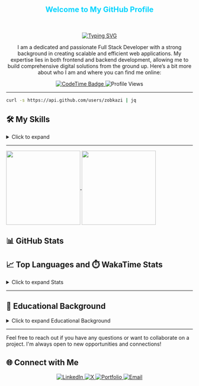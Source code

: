 <h3 align="center" style="color:#00d4ff; padding: 30px; font-size:20px;">
  Welcome to My GitHub Profile
</h3>

<p align="center">
  <a href="/"><img src="https://readme-typing-svg.herokuapp.com?font=Fira+Code&weight=600&size=22&pause=1000&color=04FF3C&center=true&width=435&lines=Hi%2C+I+am+Zobaidul+Kazi;+Full+Stack+JavaScript+Developer+" alt="Typing SVG" /></a>
</p>

<p align="center">
  I am a dedicated and passionate Full Stack Developer with a strong background in creating scalable and efficient web applications. My expertise lies in both frontend and backend development, allowing me to build comprehensive digital solutions from the ground up. Here’s a bit more about who I am and where you can find me online:
</p>

<p align="center">
  <a href="https://zobkazi.github.io">
    <img src="https://img.shields.io/endpoint?style=social&color=222&url=https%3A%2F%2Fapi.codetime.dev%2Fshield%3Fid%3D25584%26project%3D%26in=0" alt="CodeTime Badge" />
  </a>
  <img src="https://komarev.com/ghpvc/?username=zobkazi&color=blue" alt="Profile Views" />
</p>

---

```sh
curl -s https://api.github.com/users/zobkazi | jq
```

## 🛠️ My Skills

<details>
  <summary>Click to expand</summary>

### 👉 Programming Languages

<img src="https://skillicons.dev/icons?i=js,ts,python" alt="Programming Languages" />

### 👉 Frontend Development

<img src="https://skillicons.dev/icons?i=react,nextjs,redux,angular,html,css,sass,bootstrap,tailwind,materialui" alt="Frontend Development" />

### 👉 Backend Development

<img src="https://skillicons.dev/icons?i=nodejs,deno,express,nest,fastapi,redis,rabbitmq,kafka" alt="Backend Development" />

### 👉 Databases Management Systems

<img src="https://skillicons.dev/icons?i=mongo,mysql,postgres,prisma,supabase,sequelize" alt="Databases Management Systems" />

### 👉 Software & Tools

<img src="https://skillicons.dev/icons?i=git,github,gitlab,docker,npm,yarn,pnpm,figma" alt="Software & Tools" />

### 👉 API Integrations & IDE

<img src="https://skillicons.dev/icons?i=vscode,codepen,postman" alt="API Integrations & IDE" />

### 👉 Operating Systems & CMS

<img src="https://skillicons.dev/icons?i=linux,windows,wordpress" alt="Operating Systems & CMS" />
</details>

---

<a href="https://github.com/anuraghazra/github-readme-stats">
  <img height=200 align="center" src="https://github-readme-stats.vercel.app/api?username=zobkazi&theme=algolia" />
</a>

<a href="https://github.com/anuraghazra/convoychat">
  <img height=200 align="center" src="https://github-readme-stats.vercel.app/api/top-langs?username=zobkazi&layout=compact&langs_count=8&card_width=320&theme=algolia" />
</a>

## 📊 GitHub Stats
<!-- 
<details>
  
  <summary>Click to expand Stats</summary>
  
   <a href="https://zobkazi.github.io/">
      <img eight=200 align="center" src="https://github-readme-stats-eight-theta.vercel.app/api?username=zobkazi&show_icons=true&theme=algolia&include_all_commits=true&count_private=true" alt="GitHub Stats"/>
  </a>
   
</details> -->

## 📈 Top Languages and ⏱️ WakaTime Stats

<details>
  <summary>Click to expand Stats </summary>

 <p align="center">
  <a href="https://zobkazi.github.io/">
    <img align="center" src="https://github-readme-stats.vercel.app/api/top-langs/?username=zobkazi&layout=pie&theme=algolia" />
  </a>
   
  <a href="https://zobkazi.github.io/">
    <img align="center" src="https://github-readme-stats.vercel.app/api/wakatime?username=zobaidulkazi&layout=compact&theme=algolia" />
  </a>
</p>

</details>

---

## 📃 Educational Background

<details>
  <summary>Click to expand Educational Background</summary>

- 📖 **Diploma In Engineering**\
  📆 &nbsp;2019 - 2023\
  📈 &nbsp;Result: 3.08 [out of 4.00]\
  📍 **Mymensingh Polytechnic Institute** - Mymensingh, Bangladesh

- 📖 **SSC**\
  📆 &nbsp;2017 - 2018\
  📈 &nbsp;Result: 4.71 [out of 5.00]\
  📍 **Ulipur, Kurigram** - Rangpur, Bangladesh

- 📖 **FullStack Army**\
 📆 &nbsp;2020 - 2024\
 🧩 &nbsp;Stack Learner\
 📍 **Dhaka** - Bangladesh
</details>

---

Feel free to reach out if you have any questions or want to collaborate on a project. I'm always open to new opportunities and connections!

## 🌐 Connect with Me

<p align="center">
  <a href="https://www.linkedin.com/in/zobaidulkazi/">
    <img src="https://img.shields.io/badge/LinkedIn-0077B5?style=for-the-badge&logo=linkedin&logoColor=white" alt="LinkedIn" />
  </a>
  <a href="https://x.com/zobaidulkazi">
    <img src="https://img.shields.io/badge/X-1DA1F2?style=for-the-badge&logo=x&logoColor=white" alt="X" />
  </a>
  <a href="https://zobkazi.github.io">
    <img src="https://img.shields.io/badge/Portfolio-rffa00?style=for-the-badge&logo=About.me&logoColor=white" alt="Portfolio" />
  </a>
  <a href="mailto:zk.kazi@gmail.com">
    <img src="https://img.shields.io/badge/Email-D14836?style=for-the-badge&logo=gmail&logoColor=white" alt="Email" />
  </a>
</p>
